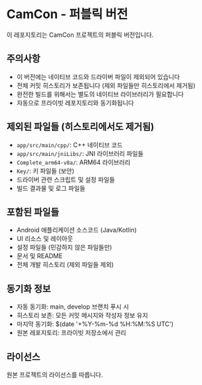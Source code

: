 # CamCon - 퍼블릭 버전

이 레포지토리는 CamCon 프로젝트의 퍼블릭 버전입니다.

## 주의사항
- 이 버전에는 네이티브 코드와 드라이버 파일이 제외되어 있습니다
- 전체 커밋 히스토리가 보존됩니다 (제외 파일들만 히스토리에서 제거됨)
- 완전한 빌드를 위해서는 별도의 네이티브 라이브러리가 필요합니다
- 자동으로 프라이빗 레포지토리와 동기화됩니다

## 제외된 파일들 (히스토리에서도 제거됨)
- `app/src/main/cpp/`: C++ 네이티브 코드
- `app/src/main/jniLibs/`: JNI 라이브러리 파일들
- `Complete_arm64-v8a/`: ARM64 라이브러리
- `Key/`: 키 파일들 (보안)
- 드라이버 관련 스크립트 및 설정 파일들
- 빌드 결과물 및 로그 파일들

## 포함된 파일들
- Android 애플리케이션 소스코드 (Java/Kotlin)
- UI 리소스 및 레이아웃
- 설정 파일들 (민감하지 않은 파일들만)
- 문서 및 README
- 전체 개발 히스토리 (제외 파일들 제외)

## 동기화 정보
- 자동 동기화: main, develop 브랜치 푸시 시
- 히스토리 보존: 모든 커밋 메시지와 작성자 정보 유지
- 마지막 동기화: $(date '+%Y-%m-%d %H:%M:%S UTC')
- 원본 레포지토리: 프라이빗 저장소에서 관리

## 라이선스
원본 프로젝트의 라이선스를 따릅니다.
